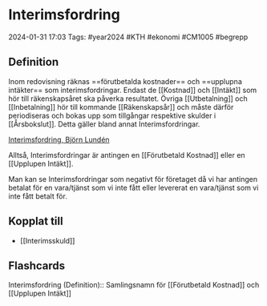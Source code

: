 # Interimsfordring

2024-01-31 17:03
Tags: #year2024 #KTH #ekonomi #CM1005 #begrepp

## Definition

Inom redovisning räknas ==förutbetalda kostnader== och ==upplupna intäkter== som interimsfordringar. Endast de [[Kostnad]] och [[Intäkt]] som hör till räkenskapsåret ska påverka resultatet. Övriga [[Utbetalning]] och [[Inbetalning]] hör till kommande [[Räkenskapsår]] och måste därför periodiseras och bokas upp som tillgångar respektive skulder i [[Årsbokslut]]. Detta gäller bland annat Interimsfordringar.

[Interimsfordring, Björn Lundén](https://www.bjornlunden.se/bokslut--%C3%A5rsredovisning/interimsfordringar__1294)

Alltså, Interimsfordringar är antingen en [[Förutbetald Kostnad]] eller en [[Upplupen Intäkt]].

Man kan se Interimsfordringar som negativt för företaget då vi har antingen betalat för en vara/tjänst som vi inte fått eller levererat en vara/tjänst som vi inte fått betalt för.

## Kopplat till

- [[Interimsskuld]]

## Flashcards

Interimsfordring (Definition):: Samlingsnamn för [[Förutbetald Kostnad]] och [[Upplupen Intäkt]]
<!--SR:!2024-02-19,10,270!2024-02-20,12,270-->
